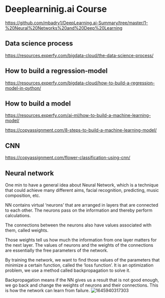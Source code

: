 
# Deeplearninig.ai Course 
https://github.com/mbadry1/DeepLearning.ai-Summary/tree/master/1-%20Neural%20Networks%20and%20Deep%20Learning


## Data science process
https://resources.experfy.com/bigdata-cloud/the-data-science-process/

## How to build a regression-model
https://resources.experfy.com/bigdata-cloud/how-to-build-a-regression-model-in-python/

## How to build a model
https://resources.experfy.com/ai-ml/how-to-build-a-machine-learning-model/

https://copyassignment.com/8-steps-to-build-a-machine-learning-model/

## CNN
https://copyassignment.com/flower-classification-using-cnn/

## Neural network
One min to have a general idea about Neural Network, which is a technique that could achieve many different aims, facial recognition, predicting, music composition, etc.

NN contains virtual ‘neurons’ that are arranged in layers that are connected to each other. The neurons pass on the information and thereby perform calculations.

The connections between the neurons also have values associated with them, called weights.

Those weights tell us how much the information from one layer matters for the next layer. The values of neurons and the weights of the connections are essentially the free parameters of the network.

By training the network, we want to find those values of the parameters that minimize a certain function, called the ‘loss function’. It is an optimization problem, we use a method called backpropagation to solve it.

Backpropagation means if the NN gives us a result that is not good enough, we go back and change the weights of neurons and their connections. This is how the network can learn from failure.
![1645940317303](https://user-images.githubusercontent.com/110838853/224456961-62efe7a4-e1af-4002-89e2-0de91f987538.gif)
